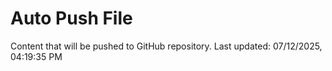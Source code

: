 # Auto Push File

Content that will be pushed to GitHub repository.
Last updated: 07/12/2025, 04:19:35 PM